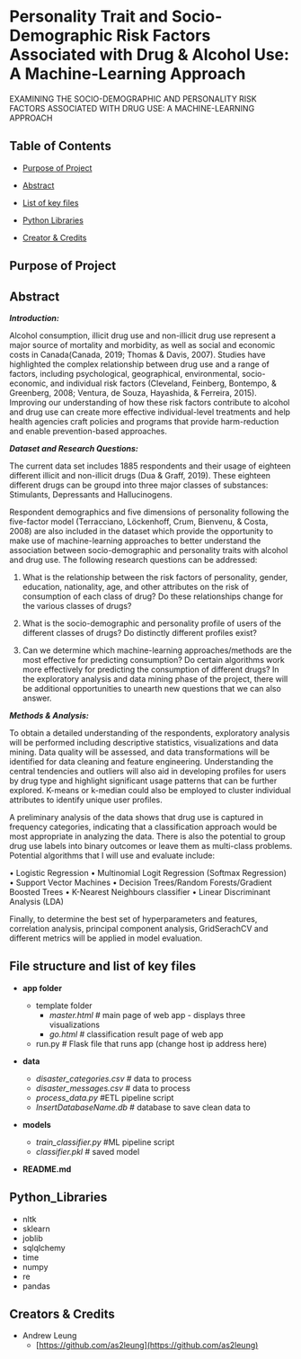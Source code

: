 # Personality Trait and Socio-Demographic Risk Factors Associated with Drug & Alcohol Use: A Machine-Learning Approach 

EXAMINING THE SOCIO-DEMOGRAPHIC AND PERSONALITY RISK FACTORS ASSOCIATED WITH DRUG USE: A MACHINE-LEARNING APPROACH



## Table of Contents
* [Purpose of Project](#purpose-of-project)
* [Abstract](#abstract)
* [List of key files](#list_of_key_files)
* [Python Libraries](#python_libraries)

* [Creator & Credits](#creators)


## Purpose of Project


## Abstract

_**Introduction:**_

Alcohol consumption, illicit drug use and non-illicit drug use represent a major source of mortality and morbidity, as well as social and economic costs in Canada(Canada, 2019; Thomas & Davis, 2007). Studies have highlighted the complex relationship between drug use and a range of factors, including psychological, geographical, environmental, socio-economic, and individual risk factors (Cleveland, Feinberg, Bontempo, & Greenberg, 2008; Ventura, de Souza, Hayashida, & Ferreira, 2015). Improving our understanding of how these risk factors contribute to alcohol and drug use can create more effective individual-level treatments and help health agencies craft policies and programs that provide harm-reduction and enable prevention-based approaches. 

_**Dataset and Research Questions:**_

The current data set includes 1885 respondents and their usage of eighteen different illicit and non-illicit drugs (Dua & Graff, 2019). These eighteen different drugs can be groupd into three major classes of substances: Stimulants, Depressants and Hallucinogens.

 Respondent demographics and five dimensions of personality following the five-factor model (Terracciano, Löckenhoff, Crum, Bienvenu, & Costa, 2008) are also included in the dataset which provide the opportunity to make use of machine-learning approaches to better understand the association between socio-demographic and personality traits with alcohol and drug use. The following research questions can be addressed:

1)	What is the relationship between the risk factors of personality, gender, education, nationality, age, and other attributes on the risk of consumption of each class of drug? Do these relationships change for the various classes of drugs? 

2)	What is the socio-demographic and personality profile of users of the different classes of drugs? Do distinctly different profiles exist?

3)	Can we determine which machine-learning approaches/methods are the most effective for predicting consumption? Do certain algorithms work more effectively for predicting the consumption of different drugs?
In the exploratory analysis and data mining phase of the project, there will be additional opportunities to unearth new questions that we can also answer.

_**Methods & Analysis:**_

To obtain a detailed understanding of the respondents, exploratory analysis will be performed including descriptive statistics, visualizations and data mining. Data quality will be assessed, and data transformations will be identified for data cleaning and feature engineering. Understanding the central tendencies and outliers will also aid in developing profiles for users by drug type and highlight significant usage patterns that can be further explored. K-means or k-median could also be employed to cluster individual attributes to identify unique user profiles.

A preliminary analysis of the data shows that drug use is captured in frequency categories, indicating that a classification approach would be most appropriate in analyzing the data. There is also the potential to group drug use labels into binary outcomes or leave them as multi-class problems. Potential algorithms that I will use and evaluate include:

•	Logistic Regression
•	Multinomial Logit Regression (Softmax Regression)
•	Support Vector Machines
•	Decision Trees/Random Forests/Gradient Boosted Trees
•	K-Nearest Neighbours classifier
•	Linear Discriminant Analysis (LDA)

Finally, to determine the best set of hyperparameters and features, correlation analysis, principal component analysis, GridSerachCV and different metrics will be applied in model evaluation.
 
## File structure and list of key files <a name="list_of_key_files"></a>

* **app folder**
	* template folder
		* *master.html*  # main page of web app - displays three visualizations
		* *go.html*  # classification result page of web app
	* run.py  # Flask file that runs app (change host ip address here)

* **data**
	* *disaster_categories.csv*  # data to process 
	* *disaster_messages.csv*  # data to process
	* *process_data.py*		   #ETL pipeline script		
	* *InsertDatabaseName.db*   # database to save clean data to

* **models**
	* *train_classifier.py* #ML pipeline script
	* *classifier.pkl*  # saved model 

* **README.md**

## Python_Libraries

* nltk
* sklearn
* joblib
* sqlqlchemy
* time
* numpy
* re
* pandas

## Creators & Credits <a name="creators"></a>

* Andrew Leung
    - [https://github.com/as2leung](https://github.com/as2leung)